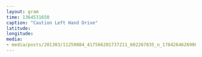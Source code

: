 ```yaml
---
layout: gram
time: 1364531650
caption: "Caution Left Hand Drive"
latitude: 
longitude: 
media:
- media/posts/201303/11259884_417566201737211_602267835_n_17842646269000351.jpg
---
```

